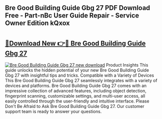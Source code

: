 ## Bre Good Building Guide Gbg 27 PDF Download Free - Part-nBc User Guide Repair - Service Owner Edition kQxox

# <h2><a href="http://bc48399.oget.top/?id=Bre+Good+Building+Guide+Gbg+27">🔗Download New 👉🔴 Bre Good Building Guide Gbg 27</a></h2>

[![Bre Good Building Guide Gbg 27 new download](https://i.imgur.com/5g1atiW.png)](http://bc48399.oget.top/?id=Bre+Good+Building+Guide+Gbg+27)
Product Insights This guide unlocks the hidden potential of your new Bre Good Building Guide Gbg 27 with insightful tips and tricks. Compatible with a Variety of Devices This Bre Good Building Guide Gbg 27 seamlessly integrates with a variety of devices and platforms. Bre Good Building Guide Gbg 27 comes with an impressive collection of advanced features, including object detection, fingerprint scanning, customizable settings, and multi-user access, all easily controlled through the user-friendly and intuitive interface. Please Don't Be Afraid to Ask Bre Good Building Guide Gbg 27. Our customer support team is ready to answer your questions.
